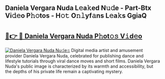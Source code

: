 ## Daniela Vergara Nuda L𝚎a𝚔ed N𝚞𝚍e - Part-Btx Vi𝚍𝚎o P𝚑𝚘tos - H𝚘𝚝 O𝚗𝚕yf𝚊ns L𝚎a𝚔s GgiaQ

# <h2><a href="http://kf8z93z.oniu.top/?m=Daniela+Vergara+Nuda">🔗👉 🔴 Daniela Vergara Nuda P𝚑ot𝚘𝚜 V𝚒d𝚎o</a></h2>

[![Daniela Vergara Nuda Nu𝚍e𝚜](https://i.imgur.com/0qMVB7G.gif)](http://kf8z93z.oniu.top/?m=Daniela+Vergara+Nuda)
Digital media artist and amusement provider Daniela Vergara Nuda, celebrated for publishing dance and lifestyle tutorials through viral dance moves and short films. Daniela Vergara Nuda's public image is characterized by its warmth and accessibility, but the depths of his private life remain a captivating mystery.  
